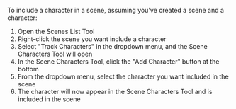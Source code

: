To include a character in a scene, assuming you've created a scene and a character:

1. Open the Scenes List Tool
2. Right-click the scene you want include a character
3. Select "Track Characters" in the dropdown menu, and the Scene Characters Tool will open
4. In the Scene Characters Tool, click the "Add Character" button at the bottom
5. From the dropdown menu, select the character you want included in the scene
6. The character will now appear in the Scene Characters Tool and is included in the scene

